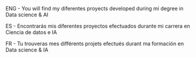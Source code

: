 ENG - You will find my diferentes proyects developed during mi degree in Data science & AI

ES - Encontrarás mis diferentes proyectos efectuados durante mi carrera en Ciencia de datos e IA

FR - Tu trouveras mes différents projets efectués durant ma formación en Data science & IA


